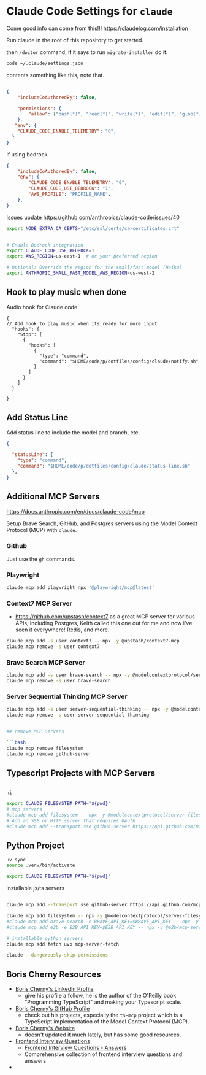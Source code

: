 # Claude Code Settings for `claude`


Come good info can come from this!!! https://claudelog.com/installation


Run claude in the root of this repository to get started.

then `/doctor` command, if it says to run `migrate-installer` do it. 

```bash
code ~/.claude/settings.json
```

contents something like this, note that.

```json

{
    "includeCoAuthoredBy": false,

    "permissions": {
        "allow": ["bash(*)", "read(*)", "write(*)", "edit(*)", "glob(*)", "grep(*)", "task(*)", "websearch(*)"]
    },
   "env": {
    "CLAUDE_CODE_ENABLE_TELEMETRY": "0",
  }
}
```
If using bedrock

```json
{
    "includeCoAuthoredBy": false,
    "env": {
        "CLAUDE_CODE_ENABLE_TELEMETRY": "0",
        "CLAUDE_CODE_USE_BEDROCK": "1",
        "AWS_PROFILE": "PROFILE_NAME",
    },
}
```



Issues update 
https://github.com/anthropics/claude-code/issues/40

```bash
export NODE_EXTRA_CA_CERTS="/etc/ssl/certs/ca-certificates.crt"


# Enable Bedrock integration
export CLAUDE_CODE_USE_BEDROCK=1
export AWS_REGION=us-east-1  # or your preferred region

# Optional: Override the region for the small/fast model (Haiku)
export ANTHROPIC_SMALL_FAST_MODEL_AWS_REGION=us-west-2
```
## Hook to play music when done

Audio hook for Claude code

```jsonc
{
// Add hook to play music when its ready for more input
  "hooks": {
    "Stop": [
      {
        "hooks": [
          {
            "type": "command",
            "command": "$HOME/code/p/dotfiles/config/claude/notify.sh"
          }
        ]
      }
    ]
  }

}
```

## Add Status Line

Add status line to include the model and branch, etc.

```json
{

  "statusLine": {
    "type": "command",
    "command": "$HOME/code/p/dotfiles/config/claude/status-line.sh"
  },
}

```

## Additional MCP Servers

https://docs.anthropic.com/en/docs/claude-code/mcp


Setup Brave Search, GitHub, and Postgres servers using the Model Context Protocol (MCP) with `claude`.

### Github

Just use the `gh` commands.


### Playwright


```bash
claude mcp add playwright npx '@playwright/mcp@latest'
```



### Context7 MCP Server

- https://github.com/upstash/context7 as a great MCP server for various APIs, including Postgres, 
Keith called this one out for me and now i've seen it everywhere!  Redis, and more.

```bash
claude mcp add -s user context7 -- npx -y @upstash/context7-mcp
claude mcp remove -s user context7
```

### Brave Search MCP Server

```bash
claude mcp add -s user brave-search -- npx -y @modelcontextprotocol/server-brave-search -e BRAVE_API_KEY=$BRAVE_API_KEY
claude mcp remove -s user brave-search
```

### Server Sequential Thinking MCP Server

```bash
claude mcp add -s user server-sequential-thinking -- npx -y @modelcontextprotocol/server-sequential-thinking 
claude mcp remove -s user server-sequential-thinking
```


```bash

## remove MCP Servers

```bash
claude mcp remove filesystem
claude mcp remove github-server
```


## Typescript Projects with MCP Servers


```bash

ni

export CLAUDE_FILESYSTEM_PATH="${pwd}"
# mcp servers
#claude mcp add filesystem -- npx -y @modelcontextprotocol/server-filesystem "$CLAUDE_FILESYSTEM_PATH"
# Add an SSE or HTTP server that requires OAuth
#claude mcp add --transport sse github-server https://api.github.com/mcp

```





## Python Project



```bash
uv sync
source .venv/bin/activate

export CLAUDE_FILESYSTEM_PATH="${pwd}"


```

installable js/ts servers

```bash

claude mcp add --transport sse github-server https://api.github.com/mcp

claude mcp add filesystem -- npx -y @modelcontextprotocol/server-filesystem "${pwd}"
#claude mcp add brave-search -e BRAVE_API_KEY=$BRAVE_API_KEY -- npx -y @modelcontextprotocol/server-brave-search
#claude mcp add e2b -e E2B_API_KEY=$E2B_API_KEY -- npx -y @e2b/mcp-server 

# installable python servers
claude mcp add fetch uvx mcp-server-fetch

claude --dangerously-skip-permissions


```


## Boris Cherny Resources

- [Boris Cherny's LinkedIn Profile](https://www.linkedin.com/in/bcherny/)
  - give his profile a follow, he is the author of the O'Reilly book "Programming TypeScript" and making your Typescript scale.
- [Boris Cherny's GitHub Profile](https://github.com/bcherny)
    - check out his projects, especially the `ts-mcp` project which is a TypeScript implementation of the Model Context Protocol (MCP).
- [Boris Cherny's Website](https://borischerny.com/)
    - doesn't updated it much lately, but has some good resources.
- [Frontend Interview Questions](https://borischerny.com/javascript/%22functional/programming%22/2017/06/09/Frontend-Interview-Questions.html)
    - [Frontend Interview Questions - Answers](https://github.com/bcherny/frontend-interview-questions)
    - Comprehensive collection of frontend interview questions and answers
- 


